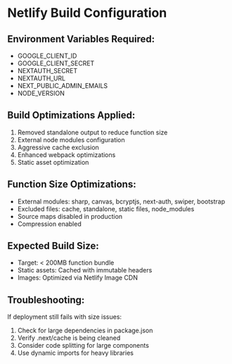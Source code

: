 # Netlify Build Configuration

## Environment Variables Required:
- GOOGLE_CLIENT_ID
- GOOGLE_CLIENT_SECRET  
- NEXTAUTH_SECRET
- NEXTAUTH_URL
- NEXT_PUBLIC_ADMIN_EMAILS
- NODE_VERSION

## Build Optimizations Applied:
1. Removed standalone output to reduce function size
2. External node modules configuration
3. Aggressive cache exclusion
4. Enhanced webpack optimizations
5. Static asset optimization

## Function Size Optimizations:
- External modules: sharp, canvas, bcryptjs, next-auth, swiper, bootstrap
- Excluded files: cache, standalone, static files, node_modules
- Source maps disabled in production
- Compression enabled

## Expected Build Size:
- Target: < 200MB function bundle
- Static assets: Cached with immutable headers
- Images: Optimized via Netlify Image CDN

## Troubleshooting:
If deployment still fails with size issues:
1. Check for large dependencies in package.json
2. Verify .next/cache is being cleaned
3. Consider code splitting for large components
4. Use dynamic imports for heavy libraries